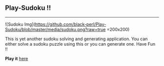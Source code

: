 Play-Sudoku !!
--------------
--------------

![Sudoku Img](https://github.com/black-perl/Play-Sudoku/blob/master/media/sudoku.png?raw=true  =200x200)

This is yet another sudoku solving and generating application.
You can either solve a sudoku puzzle using this or you can generate one.
Have Fun !! 

**Play it** [here](https://black-perl.github.io/Play-Sudoku)

